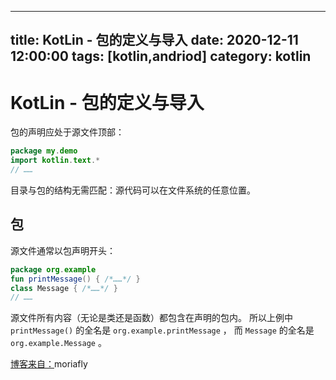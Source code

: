 
---
title: KotLin - 包的定义与导入
date: 2020-12-11 12:00:00
tags: [kotlin,andriod]
category: kotlin
---
# KotLin - 包的定义与导入
包的声明应处于源⽂件顶部：
```kotlin
package my.demo
import kotlin.text.*
// …… 
```
⽬录与包的结构⽆需匹配：源代码可以在⽂件系统的任意位置。

## 包
源⽂件通常以包声明开头：
```kotlin
package org.example
fun printMessage() { /*……*/ }
class Message { /*……*/ }
// ……
```
源⽂件所有内容（⽆论是类还是函数）都包含在声明的包内。 所以上例中 `printMessage()` 的全名是
`org.example.printMessage` ， ⽽ `Message` 的全名是 `org.example.Message` 。

[博客来自：](https://blog.csdn.net/moriafly/article/details/107279590)moriafly
